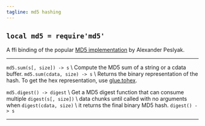 ```yaml
---
tagline: md5 hashing
---
```


## `local md5 = require'md5'`

A ffi binding of the popular [MD5 implementation][md5 lib] by Alexander Peslyak.

[md5 lib]:    http://openwall.info/wiki/people/solar/software/public-domain-source-code/md5

--------------------------------------- ---------------------------------------
`md5.sum(s[, size]) -> s`    \          Compute the MD5 sum of a string or a cdata buffer.
`md5.sum(cdata, size) -> s`  \          Returns the binary representation of the hash.
											       To get the hex representation, use [glue.tohex].

`md5.digest() -> digest`     \          Get a MD5 digest function that can consume multiple
`digest(s[, size])`          \          data chunks until called with no arguments when
`digest(cdata, size)`        \          it returns the final binary MD5 hash.
`digest() -> s`
--------------------------------------- ---------------------------------------

[glue.tohex]: glue.html#tohex
